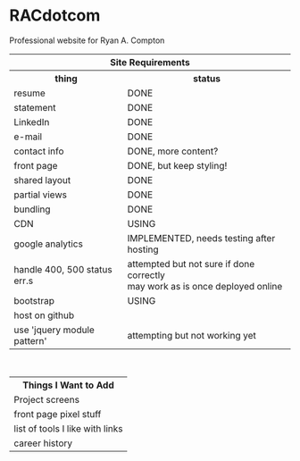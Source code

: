 # RACdotcom
Professional website for Ryan A. Compton


<table>

<tr>
<th colspan="2">Site Requirements</th>
</tr>

<tr>
<th>thing</th><th>status</th>
</tr>

<tr>
<td>resume</td>
<td>DONE</td>
</tr>
<tr>
<td>statement</td>
<td>DONE</td>
</tr>
<tr>
<td>LinkedIn</td>
<td>DONE</td>
</tr>
<tr>
<td>e-mail</td>
<td>DONE</td>
</tr>
<tr>
<td>contact info</td>
<td>DONE, more content?</td>
</tr>
<tr>
<td>front page</td>
<td>DONE, but keep styling!</td>
</tr>
<tr>
<td>shared layout</td>
<td>DONE</td>
</tr>
<tr>
<td>partial views</td>
<td>DONE</td>
</tr>
<tr>
<td>bundling</td>
<td>DONE</td>
</tr>
<tr>
<td>CDN</td>
<td>USING</td>
</tr>
<tr>
<td>google analytics</td>
<td>IMPLEMENTED, needs testing after hosting</td>
</tr>
<tr>
<td>handle 400, 500 status err.s</td>
<td>attempted but not sure if done correctly
<br/>may work as is once deployed online</td>
</tr>
<tr>
<td>bootstrap</td>
<td>USING</td>
</tr>
<tr>
<td>host on github</td>
<td></td>
</tr>
<tr>
<td>use 'jquery module pattern'</td>
<td>attempting but not working yet</td>
</tr>

</table>

<br/>

<table>
<th>Things I Want to Add</th>
<tr>
<td>Project screens</td>
</tr>
<tr>
<td>front page pixel stuff</td>
</tr>
<tr>
<td>list of tools I like with links</td>
</tr>
<tr>
<td>career history</td>
</tr>
